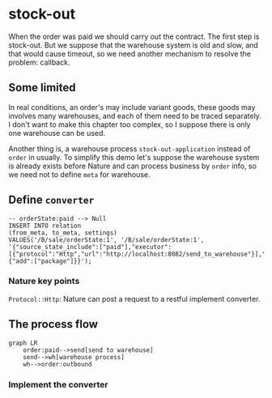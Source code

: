 # stock-out

When the order was paid we should carry out the contract. The first step is stock-out. But we suppose that the warehouse system is old and slow, and that would cause timeout, so we need another mechanism to resolve the problem: callback.

## Some limited

In real conditions, an order's may include variant goods, these goods may involves many warehouses,  and each of them need to be traced separately. I don't want to make this chapter too complex, so I suppose there is only one warehouse can be used.

Another thing is, a warehouse process `stock-out-application` instead of `order` in usually. To simplify this demo  let's suppose the warehouse system is already exists before Nature and can process business by `order` info, so we need not to define `meta` for warehouse.

## Define `converter`

```sqlite
-- orderState:paid --> Null
INSERT INTO relation
(from_meta, to_meta, settings)
VALUES('/B/sale/orderState:1', '/B/sale/orderState:1', '{"source_state_include":["paid"],"executor":[{"protocol":"Http","url":"http://localhost:8082/send_to_warehouse"}],"target_states":{"add":["package"]}}');
```

### Nature key points

`Protocol::Http`: Nature can post a request to a restful implement converter.

## The process flow

```mermaid
graph LR
	order:paid-->send[send to warehouse]
	send-->wh[warehouse process]
	wh-->order:outbound	
```

### Implement the converter

